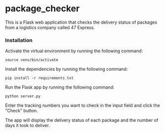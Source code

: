 # package_checker
This is a Flask web application that checks the delivery status of packages from a logistics company called 47 Express.

### Installation
Activate the virtual environment by running the following command:
```
source venv/bin/activate
```

Install the dependencies by running the following command:
```
pip install -r requirements.txt
```
Run the Flask app by running the following command:
```
python server.py
```

Enter the tracking numbers you want to check in the input field and click the "Check" button.

The app will display the delivery status of each package and the number of days it took to deliver.
